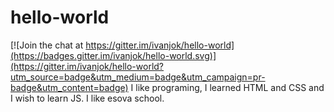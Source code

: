# hello-world

[![Join the chat at https://gitter.im/ivanjok/hello-world](https://badges.gitter.im/ivanjok/hello-world.svg)](https://gitter.im/ivanjok/hello-world?utm_source=badge&utm_medium=badge&utm_campaign=pr-badge&utm_content=badge)
I like programing, I learned HTML and CSS and I wish to learn JS.
I like esova school.
